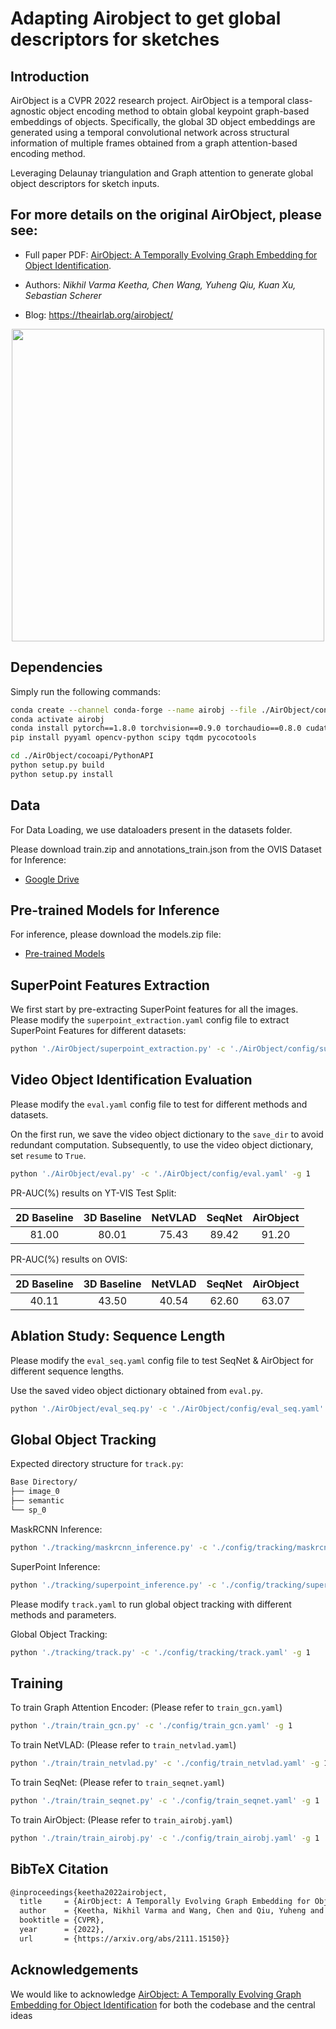 # Adapting Airobject to get global descriptors for sketches

## Introduction

AirObject is a CVPR 2022 research project. AirObject is a temporal class-agnostic object encoding method to obtain global keypoint graph-based embeddings of objects. Specifically, the global 3D object embeddings are generated using a temporal convolutional network across structural information of multiple frames obtained from a graph attention-based encoding method.

Leveraging Delaunay triangulation and Graph attention to generate global object descriptors for sketch inputs.

## For more details on the original AirObject, please see:

* Full paper PDF: [AirObject: A Temporally Evolving Graph Embedding for Object Identification](https://arxiv.org/abs/2111.15150).

* Authors: *Nikhil Varma Keetha, Chen Wang, Yuheng Qiu, Kuan Xu, Sebastian Scherer*

* Blog: https://theairlab.org/airobject/

<p align="center">
  <img src="assets/airobject_teaser.gif" width="500">
</p>

## Dependencies

Simply run the following commands:

```bash
conda create --channel conda-forge --name airobj --file ./AirObject/conda_requirements.txt
conda activate airobj
conda install pytorch==1.8.0 torchvision==0.9.0 torchaudio==0.8.0 cudatoolkit=10.2 -c pytorch
pip install pyyaml opencv-python scipy tqdm pycocotools

cd ./AirObject/cocoapi/PythonAPI
python setup.py build
python setup.py install
```

## Data

For Data Loading, we use dataloaders present in the datasets folder.

Please download train.zip and annotations_train.json from the OVIS Dataset for Inference:

* [Google Drive](https://drive.google.com/drive/folders/1eE4lLKCbv54E866XBVce_ebh3oXYq99b)

## Pre-trained Models for Inference

For inference, please download the models.zip file:

* [Pre-trained Models](https://mega.nz/file/IgBVDQrD#qxdB2hNazSTbV1_QdQwO2AamWveCsBTk3AGieZ8jmDQ)

## SuperPoint Features Extraction

We first start by pre-extracting SuperPoint features for all the images. Please modify the `superpoint_extraction.yaml` config file to extract SuperPoint Features for different datasets:

```sh
python './AirObject/superpoint_extraction.py' -c './AirObject/config/superpoint_extraction.yaml' -g 1
```

## Video Object Identification Evaluation

Please modify the `eval.yaml` config file to test for different methods and datasets.

On the first run, we save the video object dictionary to the `save_dir` to avoid redundant computation. Subsequently, to use the video object dictionary, set `resume` to `True`.

```sh
python './AirObject/eval.py' -c './AirObject/config/eval.yaml' -g 1
```

PR-AUC(%) results on YT-VIS Test Split:

| 2D Baseline | 3D Baseline | NetVLAD | SeqNet | AirObject |
| :---------: | :---------: | :-----: | :----: | :-------: |
|    81.00    |    80.01    |  75.43  |  89.42 |   91.20   |

PR-AUC(%) results on OVIS:

| 2D Baseline | 3D Baseline | NetVLAD | SeqNet | AirObject |
| :---------: | :---------: | :-----: | :----: | :-------: |
|    40.11    |    43.50    |  40.54  |  62.60 |   63.07   |

## Ablation Study: Sequence Length

Please modify the `eval_seq.yaml` config file to test SeqNet & AirObject for different sequence lengths. 

Use the saved video object dictionary obtained from `eval.py`.

```sh
python './AirObject/eval_seq.py' -c './AirObject/config/eval_seq.yaml' -g 1
```

## Global Object Tracking

Expected directory structure for `track.py`:

```bash
Base Directory/
├── image_0
├── semantic
└── sp_0
```

MaskRCNN Inference:

```sh
python './tracking/maskrcnn_inference.py' -c './config/tracking/maskrcnn_inference.yaml' -g 1
```

SuperPoint Inference:

```sh
python './tracking/superpoint_inference.py' -c './config/tracking/superpoint_inference.yaml' -g 1
```

Please modify `track.yaml` to run global object tracking with different methods and parameters.

Global Object Tracking:

```sh
python './tracking/track.py' -c './config/tracking/track.yaml' -g 1
```

## Training

To train Graph Attention Encoder: (Please refer to `train_gcn.yaml`)

```sh
python './train/train_gcn.py' -c './config/train_gcn.yaml' -g 1
```

To train NetVLAD: (Please refer to `train_netvlad.yaml`)

```sh
python './train/train_netvlad.py' -c './config/train_netvlad.yaml' -g 1
```

To train SeqNet: (Please refer to `train_seqnet.yaml`)

```sh
python './train/train_seqnet.py' -c './config/train_seqnet.yaml' -g 1
```

To train AirObject: (Please refer to `train_airobj.yaml`)

```sh
python './train/train_airobj.py' -c './config/train_airobj.yaml' -g 1
```

## BibTeX Citation

```txt
@inproceedings{keetha2022airobject,
  title     = {AirObject: A Temporally Evolving Graph Embedding for Object Identification},
  author    = {Keetha, Nikhil Varma and Wang, Chen and Qiu, Yuheng and Xu, Kuan and Scherer, Sebastian}, 
  booktitle = {CVPR},
  year      = {2022},
  url       = {https://arxiv.org/abs/2111.15150}}
```

## Acknowledgements

We would like to acknowledge [AirObject: A Temporally Evolving Graph Embedding for Object Identification](https://arxiv.org/abs/2111.15150) for both the codebase and the central ideas
